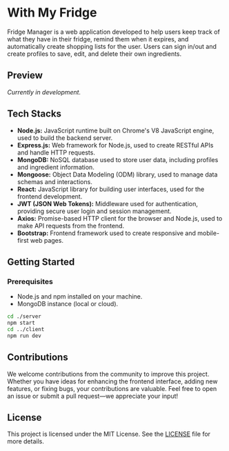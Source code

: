 # With My Fridge

Fridge Manager is a web application developed to help users keep track of what they have in their fridge, remind them when it expires, and automatically create shopping lists for the user. Users can sign in/out and create profiles to save, edit, and delete their own ingredients.

## Preview
*Currently in development.*

## Tech Stacks
- **Node.js:** JavaScript runtime built on Chrome's V8 JavaScript engine, used to build the backend server.
- **Express.js:** Web framework for Node.js, used to create RESTful APIs and handle HTTP requests.
- **MongoDB:** NoSQL database used to store user data, including profiles and ingredient information.
- **Mongoose:** Object Data Modeling (ODM) library, used to manage data schemas and interactions.
- **React:** JavaScript library for building user interfaces, used for the frontend development.
- **JWT (JSON Web Tokens):** Middleware used for authentication, providing secure user login and session management.
- **Axios:** Promise-based HTTP client for the browser and Node.js, used to make API requests from the frontend.
- **Bootstrap:** Frontend framework used to create responsive and mobile-first web pages.

## Getting Started

### Prerequisites
- Node.js and npm installed on your machine.
- MongoDB instance (local or cloud).
```bash
cd ./server
npm start
cd ../client
npm run dev
```

## Contributions
We welcome contributions from the community to improve this project. Whether you have ideas for enhancing the frontend interface, adding new features, or fixing bugs, your contributions are valuable. Feel free to open an issue or submit a pull request—we appreciate your input!

## License
This project is licensed under the MIT License. See the [LICENSE](LICENSE) file for more details.
